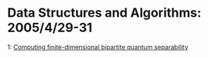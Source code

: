# Data Structures and Algorithms: 2005/4/29-31  
1: [Computing finite-dimensional bipartite quantum separability](https://doi.org/10.48550/arXiv.cs/0504110)  